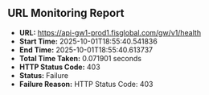 ## URL Monitoring Report

- **URL:** https://api-gw1-prod1.fisglobal.com/gw/v1/health
- **Start Time:** 2025-10-01T18:55:40.541836
- **End Time:** 2025-10-01T18:55:40.613737
- **Total Time Taken:** 0.071901 seconds
- **HTTP Status Code:** 403
- **Status:** Failure
- **Failure Reason:** HTTP Status Code: 403
